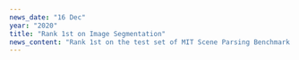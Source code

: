 ```yaml
---
news_date: "16 Dec"
year: "2020"
title: "Rank 1st on Image Segmentation"
news_content: "Rank 1st on the test set of MIT Scene Parsing Benchmark ADE20K(http://sceneparsing.csail.mit.edu/eval/leaderboard.php)"
---
```


